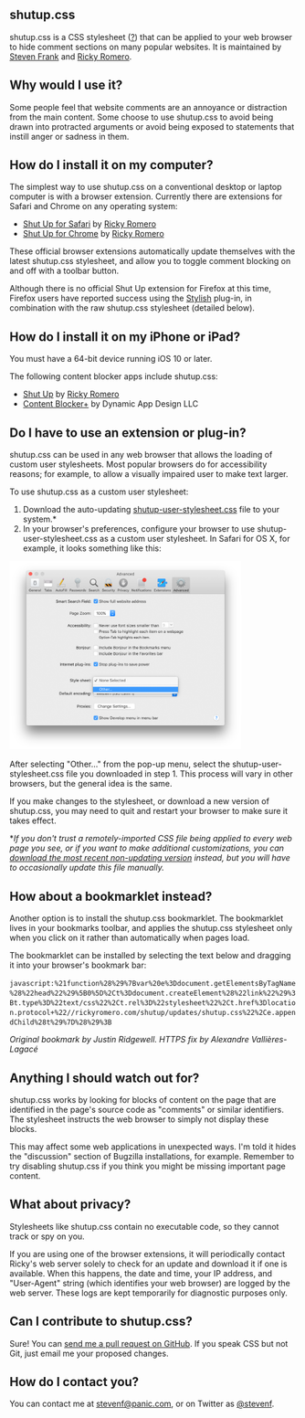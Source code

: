 ## shutup.css

shutup.css is a CSS stylesheet ([?](https://en.wikipedia.org/wiki/Style_sheet_(web_development))) that can be applied to your web browser to hide comment sections on many popular websites. It is maintained by [Steven Frank](https://twitter.com/stevenf/) and [Ricky Romero](https://rickyromero.com).

## Why would I use it?

Some people feel that website comments are an annoyance or distraction from the main content. Some choose to use shutup.css to avoid being drawn into protracted arguments or avoid being exposed to statements that instill anger or sadness in them.

## How do I install it on my computer?

The simplest way to use shutup.css on a conventional desktop or laptop computer is with a browser extension.  Currently there are extensions for Safari and Chrome on any operating system:

* [Shut Up for Safari](https://safari-extensions.apple.com/details/?id=net.rickyromero.shutup-TMM5P68287) by [Ricky Romero](https://rickyromero.com)
* [Shut Up for Chrome](https://chrome.google.com/webstore/detail/oklfoejikkmejobodofaimigojomlfim?hl=en-US&amp;gl=US) by [Ricky Romero](https://rickyromero.com)

These official browser extensions automatically update themselves with the latest shutup.css stylesheet, and allow you to toggle comment blocking on and off with a toolbar button.

Although there is no official Shut Up extension for Firefox at this time, Firefox users have reported success using the [Stylish](https://userstyles.org/) plug-in, in combination with the raw shutup.css stylesheet (detailed below).

## How do I install it on my iPhone or iPad?

You must have a 64-bit device running iOS 10 or later.

The following content blocker apps include shutup.css:

* [Shut Up](https://itunes.apple.com/us/app/shut-up-comment-blocker/id1015043880?mt=8&amp;at=1l3vbmm) by [Ricky Romero](https://rickyromero.com)
* [Content Blocker+](https://geo.itunes.apple.com/us/app/content-blocker+/id1040960141?mt=8&amp;at=1l3vbmm) by Dynamic App Design LLC

## Do I have to use an extension or plug-in?

shutup.css can be used in any web browser that allows the loading of custom user stylesheets.  Most popular browsers do for accessibility reasons; for example, to allow a visually impaired user to make text larger.

To use shutup.css as a custom user stylesheet:

1. Download the auto-updating [shutup-user-stylesheet.css](shutup-user-stylesheet.css) file to your system.*
2. In your browser's preferences, configure your browser to use shutup-user-stylesheet.css as a custom user stylesheet. In Safari for OS X, for example, it looks something like this:

<img alt="Safari screenshot" src="docs/safariprefs.png" width="406" />

After selecting "Other..." from the pop-up menu, select the shutup-user-stylesheet.css file you downloaded in step 1. This process will vary in other browsers, but the general idea is the same.

If you make changes to the stylesheet, or download a new version of shutup.css, you may need to quit and restart your browser to make sure it takes effect.

**If you don't trust a remotely-imported CSS file being applied to every web page you see, or if you want to make additional customizations, you can [download the most recent non-updating version](shutup.css) instead, but you will have to occasionally update this file manually.*

## How about a bookmarklet instead?

Another option is to install the shutup.css bookmarklet.  The bookmarklet lives in your bookmarks toolbar, and applies the shutup.css stylesheet only when you click on it rather than automatically when pages load.

The bookmarklet can be installed by selecting the text below and dragging it into your browser's bookmark bar:

`javascript:%21function%28%29%7Bvar%20e%3Ddocument.getElementsByTagName%28%22head%22%29%5B0%5D%2Ct%3Ddocument.createElement%28%22link%22%29%3Bt.type%3D%22text/css%22%2Ct.rel%3D%22stylesheet%22%2Ct.href%3Dlocation.protocol+%22//rickyromero.com/shutup/updates/shutup.css%22%2Ce.appendChild%28t%29%7D%28%29%3B`

*Original bookmark by Justin Ridgewell. HTTPS fix by Alexandre Vallières-Lagacé*

## Anything I should watch out for?

shutup.css works by looking for blocks of content on the page that are identified in the page's source code as "comments" or similar identifiers.  The stylesheet instructs the web browser to simply not display these blocks.

This may affect some web applications in unexpected ways. I'm told it hides the "discussion" section of Bugzilla installations, for example. Remember to try disabling shutup.css if you think you might be missing important page content.

## What about privacy?

Stylesheets like shutup.css contain no executable code, so they cannot track or spy on you.

If you are using one of the browser extensions, it will periodically contact Ricky's web server solely to check for an update and download it if one is available.  When this happens, the date and time, your IP address, and "User-Agent" string (which identifies your web browser) are logged by the web server.  These logs are kept temporarily for diagnostic purposes only.

## Can I contribute to shutup.css?

Sure! You can [send me a pull request on GitHub](https://github.com/panicsteve/shutup-css/edit/master/shutup.css).  If you speak CSS but not Git, just email me your proposed changes.

## How do I contact you?

You can contact me at [stevenf@panic.com](mailto:stevenf@panic.com), or on Twitter as [@stevenf](https://twitter.com/stevenf/).
